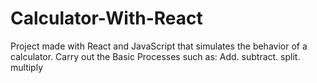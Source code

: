 # Calculator-With-React
Project made with React and JavaScript that simulates the behavior of a calculator.
Carry out the Basic Processes such as:
Add.
subtract.
split.
multiply
